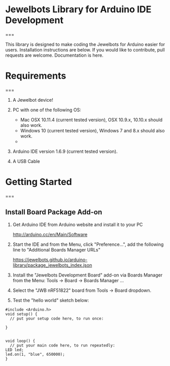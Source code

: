 # Jewelbots Library for Arduino IDE Development
===

This library is designed to make coding the Jewelbots for Arduino easier for users. Installation instructions are below. If you would like to contribute, pull requests are welcome. Documentation is here.

# Requirements
===

1. A Jewelbot device!

2. PC with one of the following OS:
    - Mac OSX 10.11.4 (current tested version), OSX 10.9.x, 10.10.x should also work.
    - Windows 10 (current tested version), Windows 7 and 8.x should also work.
    -
3. Arduino IDE version 1.6.9 (current tested version).

4. A USB Cable

# Getting Started
===

## Install Board Package Add-on

1. Get Arduino IDE from Arduino website and install it to your PC

	http://arduino.cc/en/Main/Software

2. Start the IDE and from the Menu, click "Preference...", add the following line to "Additional Boards Manager URLs"

	https://jewelbots.github.io/arduino-library/package_jewelbots_index.json  

3. Install the "Jewelbots Development Board" add-on via Boards Manager from the Menu: Tools -> Board -> Boards Manager ...

4. Select the "JWB nRF51822" board from Tools -> Board dropdown.

4. Test the "hello world" sketch below:

````
#include <Arduino.h>
void setup() {
  // put your setup code here, to run once:

}


void loop() {
  // put your main code here, to run repeatedly:
LED led;
led.on(1, "blue", 650000);
}
````
